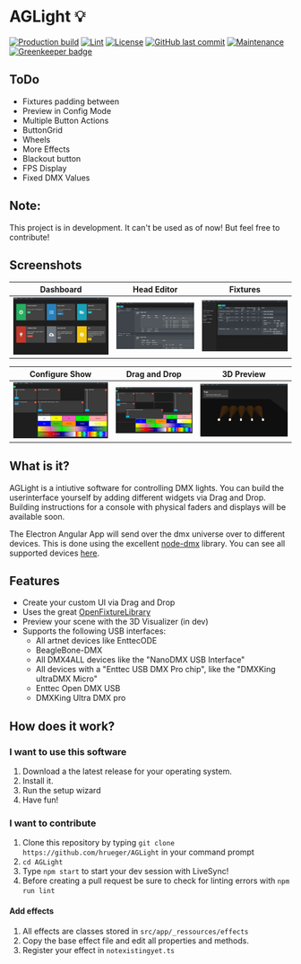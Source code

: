 # AGLight 💡

[![Production build](https://github.com/hrueger/AGLight/workflows/Production%20build/badge.svg)](https://github.com/hrueger/AGLight/actions)
[![Lint](https://github.com/hrueger/AGLight/workflows/Lint/badge.svg)](https://github.com/hrueger/AGLight/actions)
[![License](https://img.shields.io/badge/License-MIT-blue)](./LICENSE.md)
[![GitHub last commit](https://img.shields.io/github/last-commit/hrueger/AGLight?color=brightgreen)](https://github.com/hrueger/AGLight/commits)
[![Maintenance](https://img.shields.io/maintenance/yes/2020)](https://github.com/hrueger/AGLight/commits) [![Greenkeeper badge](https://badges.greenkeeper.io/hrueger/AGLight.svg)](https://greenkeeper.io/)

## ToDo
- Fixtures padding between
- Preview in Config Mode
- Multiple Button Actions
- ButtonGrid
- Wheels
- More Effects
- Blackout button
- FPS Display
- Fixed DMX Values


## Note: ##
This project is in development. It can't be used as of now!
But feel free to contribute!

## Screenshots
Dashboard | Head Editor | Fixtures
----- | ----- | -----
![Screenshot 1](./screenshots/01.png) | ![Screenshot 2](./screenshots/02.png) | ![Screenshot 3](./screenshots/03.png)

Configure Show | Drag and Drop| 3D Preview
----- | ----- | -----
![Screenshot 4](./screenshots/04.png) | ![Screenshot 5](./screenshots/05.png) | ![Screenshot 6](./screenshots/06.png)

## What is it?
AGLight is a intiutive software for controlling DMX lights. You can build the userinterface yourself by adding different widgets via Drag and Drop. Building instructions for a console with physical faders and displays will be available soon.

The Electron Angular App will send over the dmx universe over to different devices. This is done using the excellent [node-dmx](https://github.com/node-dmx/dmx) library. You can see all supported devices [here](https://github.com/node-dmx/dmx/tree/master/drivers).

## Features
* Create your custom UI via Drag and Drop
* Uses the great [OpenFixtureLibrary](https://github.com/OpenLightingProject/open-fixture-library)
* Preview your scene with the 3D Visualizer (in dev)
* Supports the following USB interfaces:
    * All artnet devices like EnttecODE
    * BeagleBone-DMX
    * All DMX4ALL devices like the "NanoDMX USB Interface"
    * All devices with a "Enttec USB DMX Pro chip", like the "DMXKing ultraDMX Micro"
    * Enttec Open DMX USB
    * DMXKing Ultra DMX pro

## How does it work?
### I want to use this software
1. Download a the latest release for your operating system.
2. Install it.
3. Run the setup wizard
4. Have fun!

### I want to contribute
1. Clone this repository by typing `git clone https://github.com/hrueger/AGLight` in your command prompt
2. `cd AGLight`
3. Type `npm start` to start your dev session with LiveSync!
4. Before creating a pull request be sure to check for linting errors with `npm run lint`

#### Add effects
1. All effects are classes stored in `src/app/_ressources/effects`
2. Copy the base effect file and edit all properties and methods.
3. Register your effect in `notexistingyet.ts`